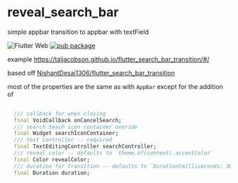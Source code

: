 # reveal_search_bar 
simple appbar transition to appbar with textField

![Flutter Web](https://github.com/taljacobson/flutter_search_bar_transition/workflows/Flutter%20Web/badge.svg)
[![pub package](https://img.shields.io/pub/v/reveal_search_bar.svg)](https://pub.dartlang.org/packages/reveal_search_bar)

example https://taljacobson.github.io/flutter_search_bar_transition/#/


based off [NishantDesai1306/flutter_search_bar_transition](https://github.com/NishantDesai1306/flutter_search_bar_transition)


most of the properties are the same as with `AppBar` except for the addition of 

```dart
  
  /// callback for when closing
  final VoidCallback onCancelSearch;
  /// search Seach icon container overide
  final Widget searchIconContainer;
  /// text controller -- required
  final TextEditingController searchController;
  /// reveal color -- defaults to `theme.of(context).accentColor`
  final Color revealColor;
  /// duration for transition -- defaults to `Duration(milliseconds: 300)`
  final Duration duration;

  ```